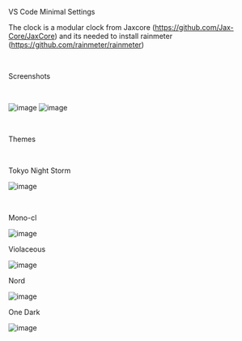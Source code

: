 VS Code Minimal Settings

The clock is a modular clock from Jaxcore (https://github.com/Jax-Core/JaxCore) and its needed to install rainmeter (https://github.com/rainmeter/rainmeter) 

<br/>

Screenshots

<br/>

![image](https://github.com/user-attachments/assets/046ab0db-bfb4-4744-85ae-2876ff65184e)
![image](https://github.com/user-attachments/assets/2032ecb9-77bf-4b90-be77-12c4098c4391)

<br/>

Themes

<br/>

Tokyo Night Storm

![image](https://github.com/user-attachments/assets/d3adb43e-ab95-4175-bfd9-43d4ee36b21b)

<br/>

Mono-cl

![image](https://github.com/user-attachments/assets/0b5d1db6-e65f-4d37-9a04-37e9ce82b720)

Violaceous

![image](https://github.com/user-attachments/assets/a297ebb7-c69f-4fee-9544-655565868b3f)

Nord

![image](https://github.com/user-attachments/assets/8b4602bd-41a7-4057-82fb-b7477ac366da)

One Dark

![image](https://github.com/user-attachments/assets/29268bfa-001c-47a6-a690-c842f26d969a)
